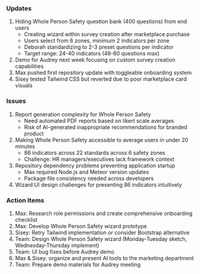 ### Updates

1. Hiding Whole Person Safety question bank (400 questions) from end users
    - Creating wizard within survey creation after marketplace purchase
    - Users select from 6 zones, minimum 2 indicators per zone
    - Deborah standardizing to 2-3 preset questions per indicator
    - Target range: 24-40 indicators (48-80 questions max)
2. Demo for Audrey next week focusing on custom survey creation capabilities
3. Max pushed first repository update with toggleable onboarding system
4. Sisey tested Tailwind CSS but reverted due to poor marketplace card visuals

### Issues

1. Report generation complexity for Whole Person Safety
    - Need automated PDF reports based on likert scale averages
    - Risk of AI-generated inappropriate recommendations for branded product
2. Making Whole Person Safety accessible to average users in under 20 minutes
    - 86 indicators across 22 standards across 6 safety zones
    - Challenge: HR managers/executives lack framework context
3. Repository dependency problems preventing application startup
    - Max required Node.js and Meteor version updates
    - Package file consistency needed across developers
4. Wizard UI design challenges for presenting 86 indicators intuitively

### Action Items

1. Max: Research role permissions and create comprehensive onboarding checklist
2. Max: Develop Whole Person Safety wizard prototype
3. Sisey: Retry Tailwind implementation or consider Bootstrap alternative
4. Team: Design Whole Person Safety wizard (Monday-Tuesday sketch, Wednesday-Thursday implement)
5. Team: UI bug fixes before Audrey demo
6. Max & Sisey: organize and present AI tools to the marketing department
7. Team: Prepare demo materials for Audrey meeting
